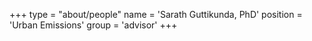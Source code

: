 +++
type = "about/people"
name = 'Sarath Guttikunda, PhD'
position = 'Urban Emissions'
group = 'advisor'
+++
